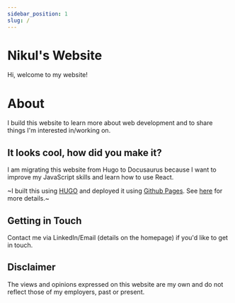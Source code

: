 ```yaml
---
sidebar_position: 1
slug: /
---
```


# Nikul's Website

Hi, welcome to my website!

# About

I build this website to learn more about web development and to share things I'm interested in/working on.

## It looks cool, how did you make it?
I am migrating this website from Hugo to Docusaurus because I want to improve my JavaScript skills and learn how to use React.

~I built this using [HUGO](https://gohugo.io/) and deployed it using [Github Pages](https://docs.github.com/en/pages). See [here](/projects/Programming/this_website) for more details.~

## Getting in Touch
Contact me via LinkedIn/Email (details on the homepage) if you'd like to get in touch.

## Disclaimer

The views and opinions expressed on this website are my own and do not reflect those of my employers, past or present.

